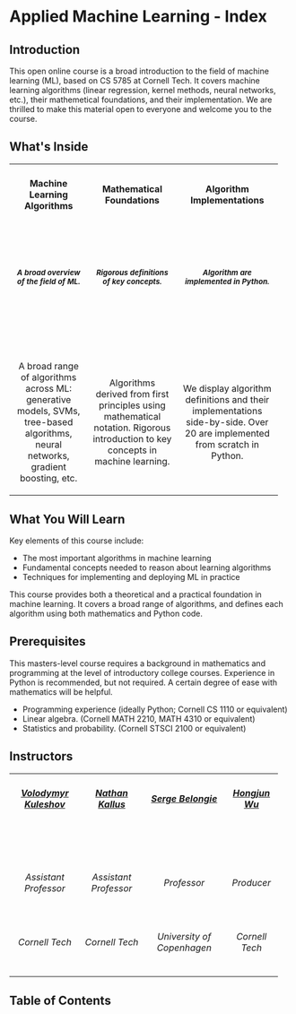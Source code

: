# Applied Machine Learning - Index

## Introduction
This open online course is a broad introduction to the field of machine learning (ML), based on CS 5785 at Cornell Tech. 
It covers machine learning algorithms (linear regression, kernel methods, neural networks, etc.), their mathemetical foundations, and their implementation. 
We are thrilled to make this material open to everyone and welcome you to the course.

## What's Inside
<table style="table-layout: fixed; width: 95%;">
 <tr>
    <td><h4 style="text-align: center;"><strong>Machine Learning Algorithms</strong></h4></td>
    <td><h4 style="text-align: center;"><strong>Mathematical Foundations</strong></h4></td>
    <td><h4 style="text-align: center;"><strong>Algorithm Implementations</strong></h4></td>
 </tr>
  <tr>
    <td><h6 style="font-size:10px"><br></h6></td>
    <td><h6 style="font-size:10px"><br></h6></td>
    <td><h6 style="font-size:10px"><br></h6></td>
 </tr>
 <tr>
    <td><h6 style="font-size:13px; text-align: center;"><strong>A broad overview of the field of ML.</strong></h6></td>
    <td><h6 style="font-size:13px; text-align: center;"><strong>Rigorous definitions of key concepts.</strong></h6></td>
    <td><h6 style="font-size:13px; text-align: center;"><strong>Algorithm are implemented in Python.</strong></h6></td>
 </tr>
 <tr>
    <td><h6 style="font-size:15px"><br></h6></td>
    <td><h6 style="font-size:15px"><br></h6></td>
    <td><h6 style="font-size:15px"><br></h6></td>
 </tr>
 <tr>
    <td><p style="text-align: center;">A broad range of algorithms across ML: generative models, SVMs, tree-based algorithms, neural networks, gradient boosting, etc.</p></td>
    <td><p style="text-align: center;">Algorithms derived from first principles using mathematical notation. Rigorous introduction to key concepts in machine learning.</p></td>
    <td><p style="text-align: center;">We display algorithm definitions and their implementations side-by-side. Over 20 are implemented from scratch in Python.</p></td>
 </tr>
</table>

## What You Will Learn
Key elements of this course include:

* The most important algorithms in machine learning
* Fundamental concepts needed to reason about learning algorithms
* Techniques for implementing and deploying ML in practice

This course provides both a theoretical and a practical foundation in machine learning. It covers a broad range of algorithms, and defines each algorithm using both mathematics and Python code.

## Prerequisites

This masters-level course requires a background in mathematics and programming at the level of introductory college courses. Experience in Python is recommended, but not required. A certain degree of ease with mathematics will be helpful.

* Programming experience (ideally Python; Cornell CS 1110 or equivalent)
* Linear algebra. (Cornell MATH 2210, MATH 4310 or equivalent)
* Statistics and probability. (Cornell STSCI 2100 or equivalent)


## Instructors

<table style="table-layout: fixed; width: 95%;">
 <tr>
    <td><h5 style="text-align: center;"><strong><a href="https://www.cs.cornell.edu/~kuleshov/">Volodymyr Kuleshov</a></strong></h4></td>
    <td><h5 style="text-align: center;"><strong><a href="https://tech.cornell.edu/people/nathan-kallus/">Nathan Kallus</a></strong></h4></td>
    <td><h5 style="text-align: center;"><strong><a href="https://sergebelongie.github.io/">Serge Belongie</a></strong></h4></td>
    <td><h5 style="text-align: center;"><strong><a href="https://hongjunwu.com/">Hongjun Wu</a></strong></h4></td>
 </tr>
 <tr>
    <td><h6 style="font-size:10px"><br></h6></td>
    <td><h6 style="font-size:10px"><br></h6></td>
    <td><h6 style="font-size:10px"><br></h6></td>
 </tr>
 <tr>
    <td><h6 style="text-align: center;">Assistant Professor</b></td>
    <td><h6 style="text-align: center;">Assistant Professor</b></td>
    <td><h6 style="text-align: center;">Professor</b></td>
    <td><h6 style="text-align: center;">Producer</b></td>
 </tr>
 <tr>
    <td><h6 style="text-align: center;">Cornell Tech</b></td>
    <td><h6 style="text-align: center;">Cornell Tech</b></td>
    <td><h6 style="text-align: center;">University of Copenhagen</b></td>
    <td><h6 style="text-align: center;">Cornell Tech</b></td>
 </tr>
</table>


## Table of Contents

```{tableofcontents}
```
